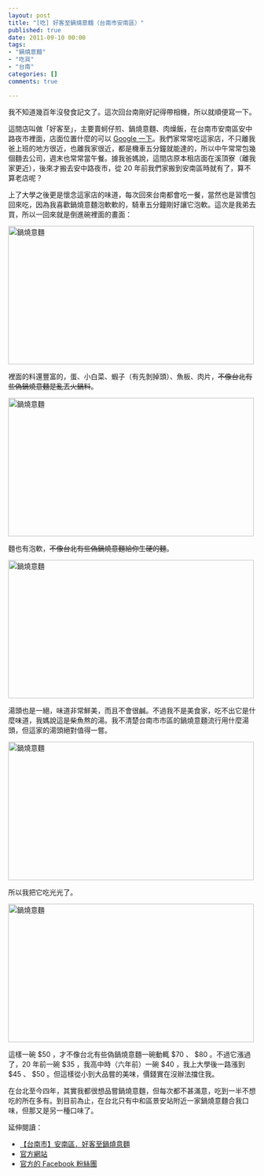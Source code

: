 ```yaml
---
layout: post
title: "[吃] 好客至鍋燒意麵（台南市安南區）"
published: true
date: 2011-09-10 00:00
tags:
- "鍋燒意麵"
- "吃貨"
- "台南"
categories: []
comments: true

---
```


我不知道幾百年沒發食記文了。這次回台南剛好記得帶相機，所以就順便寫一下。

這間店叫做「好客至」，主要賣蚵仔煎、鍋燒意麵、肉燥飯，在台南市安南區安中路夜市裡面，店面位置什麼的可以 <a title="Google it" href="http://www.google.com.tw/search?ie=UTF-8&amp;q=%E5%A5%BD%E5%AE%A2%E8%87%B3" target="_blank">Google 一下</a>。我們家常常吃這家店，不只離我爸上班的地方很近，也離我家很近，都是機車五分鐘就能達的，所以中午常常包幾個麵去公司，週末也常常當午餐。據我爸媽說，這間店原本租店面在溪頂寮（離我家更近），後來才搬去安中路夜市，從 20 年前我們家搬到安南區時就有了，算不算老店呢？

<!--more-->

上了大學之後更是懷念這家店的味道，每次回來台南都會吃一餐，當然也是習慣包回來吃，因為我喜歡鍋燒意麵泡軟軟的，騎車五分鐘剛好讓它泡軟。這次是我弟去買，所以一回來就是倒進碗裡面的畫面：

<a title="Flickr 上 chitsaou 的 鍋燒意麵" href="http://www.flickr.com/photos/chitsaou/6132062635/"><img src="http://farm7.static.flickr.com/6204/6132062635_b8e5040d1e.jpg" alt="鍋燒意麵" width="500" height="281" /></a>

裡面的料還豐富的，蛋、小白菜、蝦子（有先剝掉頭）、魚板、肉片，<del>不像台北有些偽鍋燒意麵是亂丟火鍋料</del>。

<a title="Flickr 上 chitsaou 的 鍋燒意麵" href="http://www.flickr.com/photos/chitsaou/6132611014/"><img src="http://farm7.static.flickr.com/6163/6132611014_c2b6741290.jpg" alt="鍋燒意麵" width="500" height="281" /></a>

麵也有泡軟，<del>不像台北有些偽鍋燒意麵給你生硬的麵</del>。

<a title="Flickr 上 chitsaou 的 鍋燒意麵" href="http://www.flickr.com/photos/chitsaou/6132063755/"><img src="http://farm7.static.flickr.com/6193/6132063755_ddab5e289b.jpg" alt="鍋燒意麵" width="500" height="281" /></a>

湯頭也是一絕，味道非常鮮美，而且不會很鹹。不過我不是美食家，吃不出它是什麼味道，我媽說這是柴魚熬的湯。我不清楚台南市市區的鍋燒意麵流行用什麼湯頭，但這家的湯頭絕對值得一嘗。

<a title="Flickr 上 chitsaou 的 鍋燒意麵" href="http://www.flickr.com/photos/chitsaou/6132064299/"><img src="http://farm7.static.flickr.com/6161/6132064299_1072aba57f.jpg" alt="鍋燒意麵" width="500" height="281" /></a>

所以我把它吃光光了。

<a title="Flickr 上 chitsaou 的 鍋燒意麵" href="http://www.flickr.com/photos/chitsaou/6132064721/"><img src="http://farm7.static.flickr.com/6161/6132064721_11110f3190.jpg" alt="鍋燒意麵" width="500" height="281" /></a>

這樣一碗 $50 ，才不像台北有些偽鍋燒意麵一碗動輒 $70 、 $80 。不過它漲過了，20 年前一碗 $35 ，我高中時（六年前）一碗 $40 ，我上大學後一路漲到 $45 、 $50 。但這樣從小到大品嘗的美味，價錢實在沒辦法擋住我。

在台北至今四年，其實我都很想品嘗鍋燒意麵，但每次都不甚滿意，吃到一半不想吃的所在多有。到目前為止，在台北只有中和區景安站附近一家鍋燒意麵合我口味，但那又是另一種口味了。

延伸閱讀：
<ul>
	<li><a href="http://www.wretch.cc/blog/swallowlin/26364590" target="_blank">【台南市】安南區．好客至鍋燒意麵</a></li>
	<li><a href="http://hau.clweb.com.tw/" target="_blank">官方網站</a></li>
	<li><a title="再見，TaiwanMoney" href="https://www.facebook.com/pages/%E5%A5%BD%E5%AE%A2%E8%87%B3/117976048281376?sk=wall" target="_blank">官方的 Facebook 粉絲團</a></li>
</ul>
